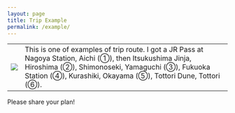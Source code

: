 ```yaml
---
layout: page
title: Trip Example
permalink: /example/
---
```


<table>
  <tr>
    <td> <img src="https://alice0619.github.io/dh150.github.io/trip.png"> </td>
    <td> This is one of examples of trip route. I got a JR Pass at 
    Nagoya Station, Aichi (①), then 
    Itsukushima Jinja, Hiroshima (②), 
    Shimonoseki, Yamaguchi (③), 
    Fukuoka Station (④), 
    Kurashiki, Okayama (⑤), 
    Tottori Dune, Tottori (⑥).</td>
  </tr>
</table>

Please share your plan!
